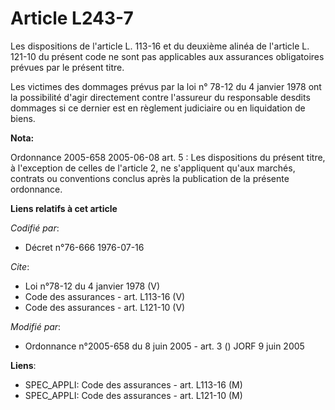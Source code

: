 # Article L243-7

Les dispositions de l'article L. 113-16 et du deuxième alinéa de l'article L. 121-10 du présent code ne sont pas applicables
aux assurances obligatoires prévues par le présent titre. 

Les victimes des dommages prévus par la loi n° 78-12 du 4 janvier 1978 ont la possibilité d'agir directement contre
l'assureur du responsable desdits dommages si ce dernier est en règlement judiciaire ou en liquidation de biens.

**Nota:**

Ordonnance 2005-658 2005-06-08 art. 5 : Les dispositions du présent titre, à l'exception de celles de l'article 2, ne
s'appliquent qu'aux marchés, contrats ou conventions conclus après la publication de la présente ordonnance.

**Liens relatifs à cet article**

_Codifié par_:

  - Décret n°76-666 1976-07-16

_Cite_:

  - Loi n°78-12 du 4 janvier 1978 (V)
  - Code des assurances - art. L113-16 (V)
  - Code des assurances - art. L121-10 (V)

_Modifié par_:

  - Ordonnance n°2005-658 du 8 juin 2005 - art. 3 () JORF 9 juin 2005

**Liens**:

  - SPEC_APPLI: Code des assurances - art. L113-16 (M)
  - SPEC_APPLI: Code des assurances - art. L121-10 (M)
